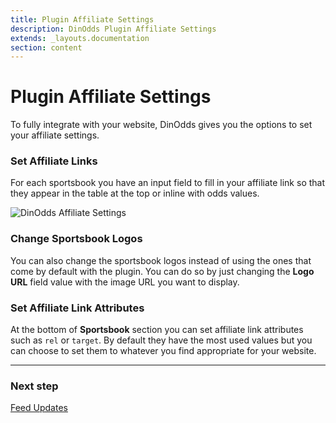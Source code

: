 ```yaml
---
title: Plugin Affiliate Settings
description: DinOdds Plugin Affiliate Settings
extends: _layouts.documentation
section: content
---
```


# Plugin Affiliate Settings

To fully integrate with your website, DinOdds gives you the options to set your affiliate settings.

### Set Affiliate Links

For each sportsbook you have an input field to fill in your affiliate link so that they appear in the table at the top or inline with odds values.

![DinOdds Affiliate Settings](https://media.dinomatic.com/images/docs/dinodds/affiliate-settings.png)

### Change Sportsbook Logos

You can also change the sportsbook logos instead of using the ones that come by default with the plugin.
You can do so by just changing the **Logo URL** field value with the image URL you want to display.

### Set Affiliate Link Attributes

At the bottom of **Sportsbook** section you can set affiliate link attributes such as `rel` or `target`.
By default they have the most used values but you can choose to set them to whatever you find appropriate for your website.

---

### Next step

[Feed Updates](/docs/dinodds/feed-updates/)
